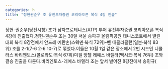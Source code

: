 ```yaml
---
categories: h
title: "정현권순우 조 유진투자증권 코리아오픈 복식 4강 진출"
---
```

정현-권순우(당진시청) 조가 남자프로테니스(ATP) 투어 유진투자증권 코리아오픈 복식 4강에 진출했다.정현-권순우 조는 30일 서울 송파구 올림픽공원 테니스코트에서 열린 대회 복식 8강전에서 안드레 예란손(스웨덴·복식 72위)-벤 매클라클런(일본·복식 83위) 조를 2-1(7-6 2-6 10-7)로 꺾었다.이들은 10월 1일 같은 장소에서 2번 시드인 니콜라스 바리엔토스(콜로라도·복식 67위)미겔 앙헬 레예스 바렐라(멕시코·복식 76위) 조와 결승 진출을 다툰다.바리엔토스-레예스 바렐라 조는 앞서 벌어진 8강전에서 송민규(